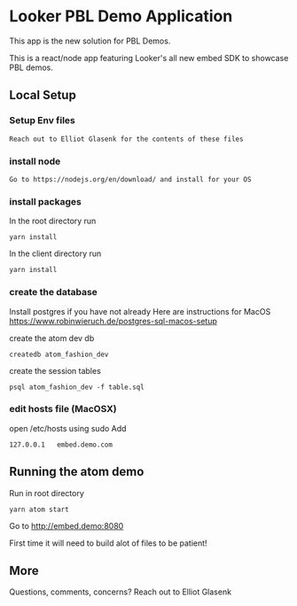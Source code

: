 # Looker PBL Demo Application

This app is the new solution for PBL Demos.

This is a react/node app featuring Looker's all new embed SDK to showcase PBL demos.

## Local Setup

### Setup Env files

```
Reach out to Elliot Glasenk for the contents of these files
```

### install node

```
Go to https://nodejs.org/en/download/ and install for your OS
```

### install packages

In the root directory run

```
yarn install
```

In the client directory run

```
yarn install
```

### create the database

Install postgres if you have not already
Here are instructions for MacOS
https://www.robinwieruch.de/postgres-sql-macos-setup

create the atom dev db

```
createdb atom_fashion_dev
```

create the session tables

```
psql atom_fashion_dev -f table.sql
```

### edit hosts file (MacOSX)

open /etc/hosts using sudo
Add

```
127.0.0.1   embed.demo.com
```

## Running the atom demo

Run in root directory

```
yarn atom start
```

Go to http://embed.demo:8080

First time it will need to build alot of files to be patient!

## More

Questions, comments, concerns? Reach out to Elliot Glasenk
